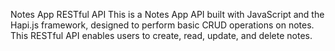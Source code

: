 Notes App RESTful API
This is a Notes App API built with JavaScript and the Hapi.js framework, designed to perform basic CRUD operations on notes. This RESTful API enables users to create, read, update, and delete notes.
